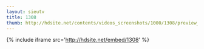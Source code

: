 ```yaml
---
layout: sieutv
title: 1308
thumb: http://hdsite.net/contents/videos_screenshots/1000/1308/preview_360p.mp4.jpg
---
```

{% include iframe src='http://hdsite.net/embed/1308' %}
 
